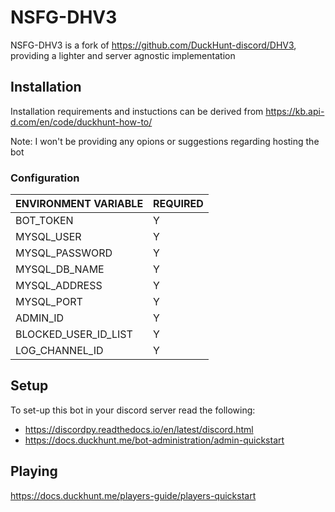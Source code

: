 # NSFG-DHV3

NSFG-DHV3 is a fork of https://github.com/DuckHunt-discord/DHV3, providing a lighter and server agnostic implementation

## Installation

Installation requirements and instuctions can be derived from https://kb.api-d.com/en/code/duckhunt-how-to/

Note: I won't be providing any opions or suggestions regarding hosting the bot

### Configuration

ENVIRONMENT VARIABLE | REQUIRED
------------- | -------------
BOT_TOKEN | Y
MYSQL_USER | Y
MYSQL_PASSWORD | Y
MYSQL_DB_NAME | Y
MYSQL_ADDRESS | Y
MYSQL_PORT | Y
ADMIN_ID | Y
BLOCKED_USER_ID_LIST | Y
LOG_CHANNEL_ID | Y

## Setup

To set-up this bot in your discord server read the following:

* https://discordpy.readthedocs.io/en/latest/discord.html
* https://docs.duckhunt.me/bot-administration/admin-quickstart

## Playing

https://docs.duckhunt.me/players-guide/players-quickstart
